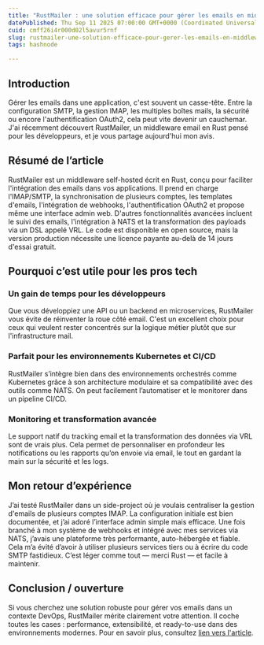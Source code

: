 ```yaml
---
title: "RustMailer : une solution efficace pour gérer les emails en middleware avec Rust"
datePublished: Thu Sep 11 2025 07:00:00 GMT+0000 (Coordinated Universal Time)
cuid: cmff26i4r000d02l5avur5rnf
slug: rustmailer-une-solution-efficace-pour-gerer-les-emails-en-middleware-avec-rust
tags: hashnode

---
```


## Introduction
Gérer les emails dans une application, c'est souvent un casse-tête. Entre la configuration SMTP, la gestion IMAP, les multiples boîtes mails, la sécurité ou encore l'authentification OAuth2, cela peut vite devenir un cauchemar. J'ai récemment découvert RustMailer, un middleware email en Rust pensé pour les développeurs, et je vous partage aujourd'hui mon avis.
## Résumé de l’article
RustMailer est un middleware self-hosted écrit en Rust, conçu pour faciliter l'intégration des emails dans vos applications. Il prend en charge l'IMAP/SMTP, la synchronisation de plusieurs comptes, les templates d'emails, l'intégration de webhooks, l'authentification OAuth2 et propose même une interface admin web. D'autres fonctionnalités avancées incluent le suivi des emails, l'intégration à NATS et la transformation des payloads via un DSL appelé VRL. Le code est disponible en open source, mais la version production nécessite une licence payante au-delà de 14 jours d'essai gratuit. 
## Pourquoi c’est utile pour les pros tech 
### Un gain de temps pour les développeurs 
Que vous développiez une API ou un backend en microservices, RustMailer vous évite de réinventer la roue côté email. C'est un excellent choix pour ceux qui veulent rester concentrés sur la logique métier plutôt que sur l'infrastructure mail. 
### Parfait pour les environnements Kubernetes et CI/CD 
RustMailer s’intègre bien dans des environnements orchestrés comme Kubernetes grâce à son architecture modulaire et sa compatibilité avec des outils comme NATS. On peut facilement l’automatiser et le monitorer dans un pipeline CI/CD. 
### Monitoring et transformation avancée
Le support natif du tracking email et la transformation des données via VRL sont de vrais plus. Cela permet de personnaliser en profondeur les notifications ou les rapports qu’on envoie via email, le tout en gardant la main sur la sécurité et les logs. 
## Mon retour d’expérience 
J’ai testé RustMailer dans un side-project où je voulais centraliser la gestion d'emails de plusieurs comptes IMAP. La configuration initiale est bien documentée, et j’ai adoré l’interface admin simple mais efficace. Une fois branché à mon système de webhooks et intégré avec mes services via NATS, j’avais une plateforme très performante, auto-hébergée et fiable. Cela m’a évité d’avoir à utiliser plusieurs services tiers ou à écrire du code SMTP fastidieux. C’est léger comme tout — merci Rust — et facile à maintenir. 
## Conclusion / ouverture 
Si vous cherchez une solution robuste pour gérer vos emails dans un contexte DevOps, RustMailer mérite clairement votre attention. Il coche toutes les cases : performance, extensibilité, et ready-to-use dans des environnements modernes. Pour en savoir plus, consultez [lien vers l'article](https://api.daily.dev/r/35SlLUzx9).